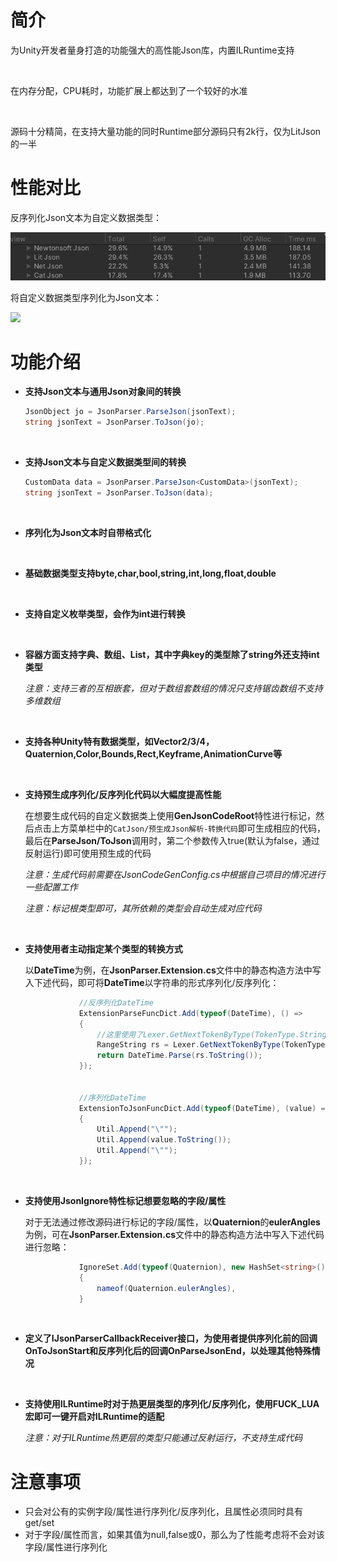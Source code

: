 # 简介
为Unity开发者量身打造的功能强大的高性能Json库，内置ILRuntime支持

<br/>

在内存分配，CPU耗时，功能扩展上都达到了一个较好的水准

<br/>

源码十分精简，在支持大量功能的同时Runtime部分源码只有2k行，仅为LitJson的一半

# 性能对比

反序列化Json文本为自定义数据类型：

![](https://github.com/CatImmortal/CatJson/raw/main/ImageRes/ParseJsonByType.png)

将自定义数据类型序列化为Json文本：

![](https://github.com/CatImmortal/CatJson/raw/main/ImageRes/ToJsonByType.png.png)



# 功能介绍

- **支持Json文本与通用Json对象间的转换**

  ```c#
  JsonObject jo = JsonParser.ParseJson(jsonText);
  string jsonText = JsonParser.ToJson(jo);
  ```

  <br/>

- **支持Json文本与自定义数据类型间的转换**

  ```c#
  CustomData data = JsonParser.ParseJson<CustomData>(jsonText);
  string jsonText = JsonParser.ToJson(data);
  ```

  <br/>

- **序列化为Json文本时自带格式化**

  <br/>

- **基础数据类型支持byte,char,bool,string,int,long,float,double**

  <br/>

- **支持自定义枚举类型，会作为int进行转换**

  <br/>

- **容器方面支持字典、数组、List，其中字典key的类型除了string外还支持int类型**

  *注意：支持三者的互相嵌套，但对于数组套数组的情况只支持锯齿数组不支持多维数组*

  <br/>

- **支持各种Unity特有数据类型，如Vector2/3/4，Quaternion,Color,Bounds,Rect,Keyframe,AnimationCurve等**

  <br/>

- **支持预生成序列化/反序列化代码以大幅度提高性能**

  在想要生成代码的自定义数据类上使用**GenJsonCodeRoot**特性进行标记，然后点击上方菜单栏中的`CatJson/预生成Json解析-转换代码`即可生成相应的代码，最后在**ParseJson/ToJson**调用时，第二个参数传入true(默认为false，通过反射运行)即可使用预生成的代码

  *注意：生成代码前需要在JsonCodeGenConfig.cs中根据自己项目的情况进行一些配置工作*

  *注意：标记根类型即可，其所依赖的类型会自动生成对应代码*

  <br/>

- **支持使用者主动指定某个类型的转换方式**

  以**DateTime**为例，在**JsonParser.Extension.cs**文件中的静态构造方法中写入下述代码，即可将**DateTime**以字符串的形式序列化/反序列化：

  ```C#
              //反序列化DateTime
              ExtensionParseFuncDict.Add(typeof(DateTime), () =>
              {
                  //这里使用了Lexer.GetNextTokenByType(TokenType.String)从Json文本中提取了DateTime类型的字段/属性所对应的字符串值，然后使用DateTime.Parse解析该值，并将结果返回
                  RangeString rs = Lexer.GetNextTokenByType(TokenType.String);
                  return DateTime.Parse(rs.ToString());
              });
  
  
              //序列化DateTime
              ExtensionToJsonFuncDict.Add(typeof(DateTime), (value) =>
              {
                  Util.Append("\"");
                  Util.Append(value.ToString());
                  Util.Append("\"");
              });
  ```

  <br/>

- **支持使用JsonIgnore特性标记想要忽略的字段/属性**

  对于无法通过修改源码进行标记的字段/属性，以**Quaternion**的**eulerAngles**为例，可在**JsonParser.Extension.cs**文件中的静态构造方法中写入下述代码进行忽略：

  ```c#
              IgnoreSet.Add(typeof(Quaternion), new HashSet<string>()
              {
                  nameof(Quaternion.eulerAngles),
              }
  ```

  <br/>

- **定义了IJsonParserCallbackReceiver接口，为使用者提供序列化前的回调OnToJsonStart和反序列化后的回调OnParseJsonEnd，以处理其他特殊情况**

  <br/>

- **支持使用ILRuntime时对于热更层类型的序列化/反序列化，使用FUCK_LUA宏即可一键开启对ILRuntime的适配**

  *注意：对于ILRuntime热更层的类型只能通过反射运行，不支持生成代码*

# 注意事项

- 只会对公有的实例字段/属性进行序列化/反序列化，且属性必须同时具有get/set
- 对于字段/属性而言，如果其值为null,false或0，那么为了性能考虑将不会对该字段/属性进行序列化



